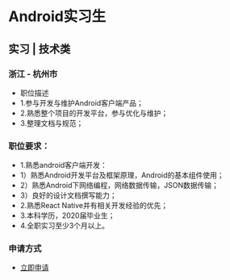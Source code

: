 
# Android实习生
## 实习  |  技术类
### 浙江 - 杭州市

- 职位描述
- 1.参与开发与维护Android客户端产品；
- 2.熟悉整个项目的开发平台，参与优化与维护；
- 3.整理文档与规范；

### 职位要求：
- 1.熟悉android客户端开发：
- 1）熟悉Android开发平台及框架原理，Android的基本组件使用；
- 2）熟悉Android下网络编程，网络数据传输，JSON数据传输；
- 3）良好的设计文档撰写能力；
- 2.熟悉React Native并有相关开发经验的优先；
- 3.本科学历，2020届毕业生；
- 4.全职实习至少3个月以上。
### 申请方式
- <a href="mailto:hr@tuya.com" title=yourName-Android实习生>立即申请</a>